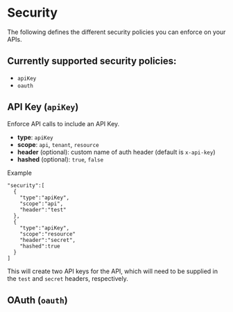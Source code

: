Security
==============
The following defines the different security policies you can enforce on your APIs.

## Currently supported security policies:
- `apiKey`
- `oauth`

## API Key (`apiKey`)

Enforce API calls to include an API Key.

- **type**: `apiKey`
- **scope**: `api`, `tenant`, `resource`
- **header** (optional): custom name of auth header (default is `x-api-key`)
- **hashed** (optional): `true`, `false`

Example
```
"security":[
  {
    "type":"apiKey",
    "scope":"api",
    "header":"test"
  },
  {
    "type":"apiKey", 
    "scope":"resource"
    "header":"secret",
    "hashed":true
  }  
]
```
This will create two API keys for the API, which will need to be supplied in the `test` and `secret` headers, respectively.

## OAuth (`oauth`)
